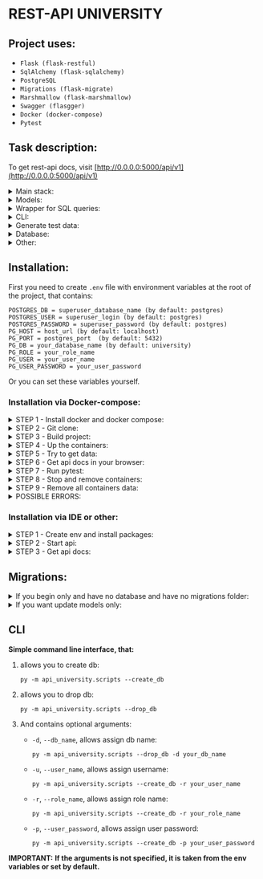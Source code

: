 # REST-API UNIVERSITY
## Project uses:

- `Flask (flask-restful)`
- `SqlAlchemy (flask-sqlalchemy)`
- `PostgreSQL`
- `Migrations (flask-migrate)`
- `Marshmallow (flask-marshmallow)`
- `Swagger (flasgger)`
- `Docker (docker-compose)`
- `Pytest`

## Task description:
To get rest-api docs, visit [http://0.0.0.0:5000/api/v1](http://0.0.0.0:5000/api/v1)

<details>
<summary>Main stack:</summary>

1) **Create an application that inserts/updates/deletes data in the database using `sqlalchemy`
and `flask rest framework`;**
2) **Use `PostgreSQL` DB;**
3) **Migrations must be done with `flask-migrate`;**
4) **Serialization and deserialization should be done with `marshmallow` or `flask-marshmallow`;**
</details>

<details>
<summary>Models:</summary>

**Models should have the following fields:**
   1. GroupModel:
      - name

   2. StudentModel:
      - group_id
      - first_name
      - last_name

   3. CourseModel:
      - name
      - description;
</details>
      
<details>
<summary>Wrapper for SQL queries:</summary>

**Create a wrapper module (package) for SQL queries in python that:**
   - Creates user, role and database.
   - Assigns all privileges on the database to the role/user;
</details>
   
<details>
<summary>CLI:</summary>

**Create cli for create / drop db with params such as: user, role, db;**
</details>

<details>
<summary>Generate test data:</summary>

- 10 groups with randomly generated names. *The name should contain 2 characters, hyphen, 2 numbers
  (example: AA-11);*
  - Create 10 courses (*math, biology, etc*);
  - 200 students. *Take 20 first names and 20 last names and randomly combine them to generate students*;
  - Randomly assign students to groups. *Each group could contain from 10 to 30 students;
    It is possible that some groups will be without students or students without groups*;
</details>

<details>
<summary>Database:</summary>

Create relation MANY-TO-MANY between tables STUDENTS and COURSES.
  *Randomly assign from 1 to 3 courses for each student*;
   1) Write SQL queries using `sqlalchemy` or `flask-sqlalchemy`:
      + Find all groups with less or equals student count;
      + Find all students related to the course with a given course_id;
      + Add a student to the course (from a list);
      + Remove the student from one of his or her courses;
      + CRUD operation for student / student list;
      + CRUD operation for group;
      + CRUD operation for course.
</details>

<details>
<summary>Other:</summary>

- Modify application using `Flask Rest Framework`;
- Write tests using `Unittest` module or `pytest`.
</details>

   
## Installation:
First you need to create `.env` file with environment variables at the root of the project, that contains:
```
POSTGRES_DB = superuser_database_name (by default: postgres)
POSTGRES_USER = superuser_login (by default: postgres)
POSTGRES_PASSWORD = superuser_password (by default: postgres)
PG_HOST = host_url (by default: localhost)
PG_PORT = postgres_port  (by default: 5432)
PG_DB = your_database_name (by default: university)
PG_ROLE = your_role_name
PG_USER = your_user_name
PG_USER_PASSWORD = your_user_password
```

Or you can set these variables yourself.


### Installation via Docker-compose:

<details>
<summary>STEP 1 - Install docker and docker compose:</summary>

**For the beginning install `docker` and `docker compose` on your machine:**
1) **[docker](https://docs.docker.com/engine/install/ubuntu/)**
2) **[docker-compose](https://docs.docker.com/compose/install/)**
3) **P.S.: Depending on the version use:**
    ```commandline
    docker compose
    ```
   Or
    ```commandline
    docker-compose
    ```
</details>

<details>
<summary>STEP 2 - Git clone:</summary>

1) **Then `git clone` this project in your folder.**
2) **And go to the folder where are `docker-compose.yml` and `Dockerfile` are located.**
</details>

<details>
<summary>STEP 3 - Build project:</summary>

**Use following command:**
- default mode (production mode)
   ```commandline
   docker compose build
   ```
- Or if you want to run in development mode:
   ```commandline
   docker compose -f docker-compose.dev.yml build
   ```
</details>

<details>
<summary>STEP 4 - Up the containers:</summary>

**After image building, you can up the containers of one of these commands:**
- default mode:
   ```commandline
   docker compose up
   ```
- background mode:
   ```commandline
   docker compose up -d
   ```
</details>

<details>
<summary>STEP 5 - Try to get data:</summary>

```commandline
curl http://localhost/api/v1/students/10
```
Or
```commandline
curl http://127.0.0.1:5000/api/v1/students/10
```
Or
```commandline
curl http://0.0.0.0:5000/api/v1/students/10
```
</details>

<details>
<summary>STEP 6 - Get api docs in your browser:</summary>

 - **[http://localhost/api/v1](http://localhost/api/v1)**

    Or

 - **[http://127.0.0.1:5000/api/v1](http://127.0.0.1:5000/api/v1)**

    Or

 - **[http://0.0.0.0:5000/api/v1](http://0.0.0.0:5000/api/v1)**
</details>

<details>
<summary>STEP 7 - Run pytest:</summary>

**If you use development mode, you can run pytest:**
- First, enter to the container:
    ```commandline
    docker exec -it api bash
    ```
- Second, run `pytest` command:
    ```bash
    cd tests/ && python3 -m pytest
    ```
</details>

<details>
<summary>STEP 8 - Stop and remove containers:</summary>

**If you need:**
- to stop the containers only:
   ```commandline
    docker compose stop
    ```
- to stop and remove the containers:
   ```commandline
    docker compose down
   ```
</details>

<details>
<summary>STEP 9 - Remove all containers data:</summary>

1) remove images:
    ```commandline
    docker rmi postgres 10_flaskrestapi_sqlalchemy_docker_api python:3.10-slim-buster
    ```
2) remove volumes:
    ```commandline
    docker volume rm 10_flaskrestapi_sqlalchemy_docker_myapp 10_flaskrestapi_sqlalchemy_docker_psql_db
    ```
</details>

<details>
<summary>POSSIBLE ERRORS:</summary>

- **if you get `postgres` warnings after app started,
then you should probably change outer port for `postgres` in `docker-compose.yml`:**
    ```yaml
    ports:
      - '5432:5432'
    ```
   *change to ↓*
    ```yaml
    ports:
      - '5632:5432'
    ```
- **if you got something like this:**
   ```commandline
   Got permission denied while trying to connect to the Docker daemon socket at unix:///var/run/docker.sock:...
   ```
   *Use:*
   ```commandline
   sudo chmod 666 /var/run/docker.sock
   ```
- **if you use ubuntu, then you will probably have a problems with psycopg2.
So install this:**
    ```commandline
    sudo apt-get install libpq-dev
    ```
</details>

### Installation via IDE or other:

<details>
<summary>STEP 1 - Create env and install packages:</summary>

1) ```commandline
    pip install pipenv
    ```
2) ```commandline
   pipenv shell
   ```
3) ```commandline
   pipenv install
   ```
    Or
   ```commandline
    pipenv install --dev
   ```
</details>

<details>
<summary>STEP 2 - Start api:</summary>

- `Ubuntu` (`Bash`):
    ```bash
    export PG_HOST=0.0.0.0 &&
    cd api_university/ &&
    export FLASK_APP=app.py &&
    flask run
    ```
- `Windows` (`PowerShell`):
   ```commandline
   cd api_university/
   $env:FLASK_APP = 'app.py'
   flask run
   ```
- `CMD`:
   ```commandline
   cd api_university/
   set FLASK_APP=app.py
   flask run
   ```
</details>

<details>
<summary>STEP 3 - Get api docs:</summary>

**Get docs and data in your browser:**
```
http://localhost/api/v1
```
Or
```
http://127.0.0.1:5000/api/v1
```
Or
```
http://0.0.0.0:5000/api/v1
```
</details>

## Migrations:

<details>
<summary>If you begin only and have no database and have no migrations folder:</summary>

**Get docs and data in your browser:**
- `Ubuntu` (`Bash`):
   ```bash
    cd api_university/
    python3 -m scripts --create_db
    export FLASK_APP = 'app.py'
    flask db init
    flask db migrate
    flask db upgrade
    ```
- `Windows` (`PowerShell`):
    ```commandline
    cd api_university/
    py -m scripts --create_db
    $env:FLASK_APP = 'app.py'
    flask db init
    flask db migrate
    flask db upgrade
    ```
</details>

<details>
<summary>If you want update models only:</summary>

- `Ubuntu` (`Bash`):
    ```bash
    cd api_university/
    export FLASK_APP = 'app.py'
    flask db migrate
    flask db upgrade
    ```
- `Windows` (`PowerShell`):
    ```commandline
    cd api_university/
    $env:FLASK_APP = 'app.py'
    flask db migrate
    flask db upgrade
    ```
</details>

## CLI
**Simple command line interface, that:**

1) allows you to create db:
   ``` commandline
   py -m api_university.scripts --create_db
   ```
2) allows you to drop db:
   ``` commandline
   py -m api_university.scripts --drop_db
   ```
3) And contains optional arguments:
    - `-d`, `--db_name`, allows assign db name:
   
        ``` commandline
        py -m api_university.scripts --drop_db -d your_db_name
        ```

    - `-u`, `--user_name`, allows assign username:
   
        ``` commandline
        py -m api_university.scripts --create_db -r your_user_name
        ```
    
    - `-r`, `--role_name`, allows assign role name:
   
        ``` commandline
        py -m api_university.scripts --create_db -r your_role_name
        ```
    
    - `-p`, `--user_password`, allows assign user password:
   
        ``` commandline
        py -m api_university.scripts --create_db -p your_user_password
        ```


**IMPORTANT:** **If the arguments is not specified, it is taken from the env variables or set by default.**